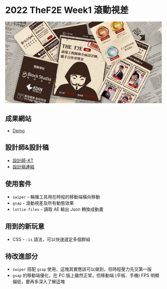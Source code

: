 # 2022 TheF2E Week1 滾動視差

![view](./assets/view.jpg)

## 成果網站
- [Demo](https://weij0.github.io/2022_TheF2E_Week1/)

## 設計師&設計稿

- [設計師-KT](https://www.behance.net/KT_Designer) 
- [設計稿連結](https://www.figma.com/file/F0hXct6TPxkt8bwzQMuVlN/F2E2022)

## 使用套件

- `swiper` - 輪播工具用在時程的移動端橫向移動
- `gsap` - 滾動視差及所有動態效果
- `lottie-files` - 讀取 AE 輸出 Json 轉換成動畫

## 用到的新玩意

- CSS - `:is` 語法，可以快速選定多個群組

## 待改進部分

- `swiper` 搭配 `gsap` 使用，這塊其實應該可以做到，但時程壓力先交第一版
- `gsap` 的移動端優化，在 PC 版上雖然正常，但移動端 (平板、手機) FPS 明顯偏低，要再多深入了解這塊
